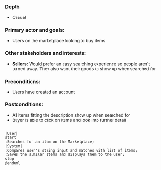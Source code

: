 ### Depth
- Casual
###  Primary actor and goals:
- Users on the marketplace looking to buy items 
### Other stakeholders and interests:
- **Sellers:** Would prefer an easy searching experience so people aren't turned away.  They also want their 
goods to show up when searched for
### Preconditions:
- Users have created an account
### Postconditions:
- All items fitting the description show up when searched for
- Buyer is able to click on items and look into further detail


```plantuml

|User|
start
:Searches for an item on the Marketplace;
|System|
:Compares user's string input and matches with list of items;
:Saves the similar items and displays them to the user;
stop
@enduml
```
